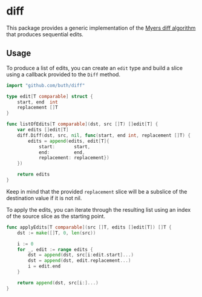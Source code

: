 # diff

This package provides a generic implementation of the [Myers diff
algorithm](http://www.xmailserver.org/diff2.pdf) that produces sequential edits.

## Usage

To produce a list of edits, you can create an `edit` type and build a slice
using a callback provided to the `Diff` method.

```go
import "github.com/buth/diff"

type edit[T comparable] struct {
	start, end  int
	replacement []T
}

func listOfEdits[T comparable](dst, src []T) []edit[T] {
	var edits []edit[T]
	diff.Diff(dst, src, nil, func(start, end int, replacement []T) {
		edits = append(edits, edit[T]{
			start:       start,
			end:         end,
			replacement: replacement})
	})

	return edits
} 
```

Keep in mind that the provided `replacement` slice will be a subslice of the
destination value if it is not nil.

To apply the edits, you can iterate through the resulting list using an index of
the source slice as the starting point.

```go
func applyEdits[T comparable](src []T, edits []edit[T]) []T {
	dst := make([]T, 0, len(src))

	i := 0
	for _, edit := range edits {
		dst = append(dst, src[i:edit.start]...)
		dst = append(dst, edit.replacement...)
		i = edit.end
	}

	return append(dst, src[i:]...)
}
```
